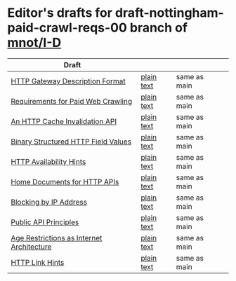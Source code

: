 # Editor's drafts for draft-nottingham-paid-crawl-reqs-00 branch of [mnot/I-D](https://github.com/mnot/I-D/tree/draft-nottingham-paid-crawl-reqs-00)

| Draft |     |     |     |
| ----- | --- | --- | --- |
| [HTTP Gateway Description Format](./draft-nottingham-gateway-description.html "HTTP Gateway Description Format (HTML)") | [plain text](./draft-nottingham-gateway-description.txt "HTTP Gateway Description Format (Text)") | same as main |
| [Requirements for Paid Web Crawling](./draft-nottingham-paid-crawl-reqs.html "Requirements for Paid Web Crawling (HTML)") | [plain text](./draft-nottingham-paid-crawl-reqs.txt "Requirements for Paid Web Crawling (Text)") | same as main |
| [An HTTP Cache Invalidation API](./draft-nottingham-http-invalidation.html "An HTTP Cache Invalidation API (HTML)") | [plain text](./draft-nottingham-http-invalidation.txt "An HTTP Cache Invalidation API (Text)") | same as main |
| [Binary Structured HTTP Field Values](./draft-nottingham-binary-structured-headers.html "Binary Structured HTTP Field Values (HTML)") | [plain text](./draft-nottingham-binary-structured-headers.txt "Binary Structured HTTP Field Values (Text)") | same as main |
| [HTTP Availability Hints](./draft-nottingham-http-availability-hints.html "HTTP Availability Hints (HTML)") | [plain text](./draft-nottingham-http-availability-hints.txt "HTTP Availability Hints (Text)") | same as main |
| [Home Documents for HTTP APIs](./draft-nottingham-json-home.html "Home Documents for HTTP APIs (HTML)") | [plain text](./draft-nottingham-json-home.txt "Home Documents for HTTP APIs (Text)") | same as main |
| [Blocking by IP Address](./draft-nottingham-blocking-best-practices.html "Best Practices for Blocking Clients by IP Address (HTML)") | [plain text](./draft-nottingham-blocking-best-practices.txt "Best Practices for Blocking Clients by IP Address (Text)") | same as main |
| [Public API Principles](./draft-nottingham-public-apis.html "Public API Principles (HTML)") | [plain text](./draft-nottingham-public-apis.txt "Public API Principles (Text)") | same as main |
| [Age Restrictions as Internet Architecture](./draft-nottingham-iab-age-restrictions.html "Age Restrictions as Internet Architecture (HTML)") | [plain text](./draft-nottingham-iab-age-restrictions.txt "Age Restrictions as Internet Architecture (Text)") | same as main |
| [HTTP Link Hints](./draft-nottingham-link-hint.html "HTTP Link Hints (HTML)") | [plain text](./draft-nottingham-link-hint.txt "HTTP Link Hints (Text)") | same as main |

